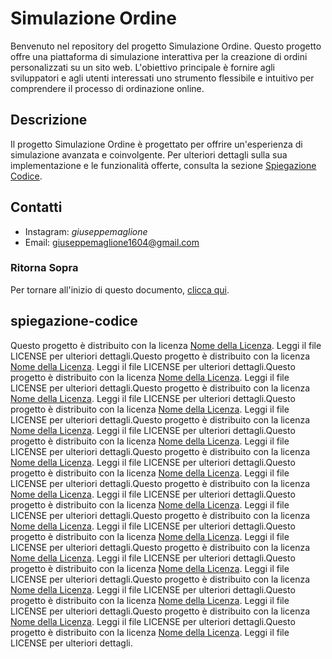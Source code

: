 # Simulazione Ordine

Benvenuto nel repository del progetto Simulazione Ordine. Questo progetto offre una piattaforma di simulazione interattiva per la creazione di ordini personalizzati su un sito web. L'obiettivo principale è fornire agli sviluppatori e agli utenti interessati uno strumento flessibile e intuitivo per comprendere il processo di ordinazione online.

## Descrizione

Il progetto Simulazione Ordine è progettato per offrire un'esperienza di simulazione avanzata e coinvolgente. Per ulteriori dettagli sulla sua implementazione e le funzionalità offerte, consulta la sezione [Spiegazione Codice](#spiegazione-codice).

## Contatti
- Instagram: _giuseppemaglione_
- Email: giuseppemaglione1604@gmail.com

### Ritorna Sopra

Per tornare all'inizio di questo documento, [clicca qui](#ritorna-sopra).

## spiegazione-codice
Questo progetto è distribuito con la licenza [Nome della Licenza](LICENSE). Leggi il file LICENSE per ulteriori dettagli.Questo progetto è distribuito con la licenza [Nome della Licenza](LICENSE). Leggi il file LICENSE per ulteriori dettagli.Questo progetto è distribuito con la licenza [Nome della Licenza](LICENSE). Leggi il file LICENSE per ulteriori dettagli.Questo progetto è distribuito con la licenza [Nome della Licenza](LICENSE). Leggi il file LICENSE per ulteriori dettagli.Questo progetto è distribuito con la licenza [Nome della Licenza](LICENSE). Leggi il file LICENSE per ulteriori dettagli.Questo progetto è distribuito con la licenza [Nome della Licenza](LICENSE). Leggi il file LICENSE per ulteriori dettagli.Questo progetto è distribuito con la licenza [Nome della Licenza](LICENSE). Leggi il file LICENSE per ulteriori dettagli.Questo progetto è distribuito con la licenza [Nome della Licenza](LICENSE). Leggi il file LICENSE per ulteriori dettagli.Questo progetto è distribuito con la licenza [Nome della Licenza](LICENSE). Leggi il file LICENSE per ulteriori dettagli.Questo progetto è distribuito con la licenza [Nome della Licenza](LICENSE). Leggi il file LICENSE per ulteriori dettagli.Questo progetto è distribuito con la licenza [Nome della Licenza](LICENSE). Leggi il file LICENSE per ulteriori dettagli.Questo progetto è distribuito con la licenza [Nome della Licenza](LICENSE). Leggi il file LICENSE per ulteriori dettagli.Questo progetto è distribuito con la licenza [Nome della Licenza](LICENSE). Leggi il file LICENSE per ulteriori dettagli.Questo progetto è distribuito con la licenza [Nome della Licenza](LICENSE). Leggi il file LICENSE per ulteriori dettagli.Questo progetto è distribuito con la licenza [Nome della Licenza](LICENSE). Leggi il file LICENSE per ulteriori dettagli.Questo progetto è distribuito con la licenza [Nome della Licenza](LICENSE). Leggi il file LICENSE per ulteriori dettagli.Questo progetto è distribuito con la licenza [Nome della Licenza](LICENSE). Leggi il file LICENSE per ulteriori dettagli.Questo progetto è distribuito con la licenza [Nome della Licenza](LICENSE). Leggi il file LICENSE per ulteriori dettagli.Questo progetto è distribuito con la licenza [Nome della Licenza](LICENSE). Leggi il file LICENSE per ulteriori dettagli.
